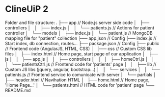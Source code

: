 ClineUiP 2
===

Folder and file structure:
.
├── app                          // Node.js server side code
│   ├── controllers
│   │   ├── index.js
│   │   └── patients.js          // Actions for patient controller
│   └── models
│       ├── index.js
│       └── patient.js           // MongoDB mapping file for "patient" collection
├── app.json                     // Config
├── index.js                     // Start index, db connection, routes...
├── package.json                 // Config
├── public                       // Frontend code (AngularJS, HTML, CSS)
│   ├── css                      // Custom CSS lib files
│   ├── index.html               // Home page, start page of our application
│   ├── js
│   │   ├── app.js
│   │   ├── controllers
│   │   │   ├── homeCtrl.js
│   │   │   └── patientsCtrl.js  // Frontend code for 'patients' page
│   │   ├── lib                  // Custom JS libs (jquery, angular, bootstrap...)
│   │   └── services
│   │       └── patients.js      // Frontend service to comunicate with server
│   └── partials
│       ├── header.html          // Navihation HTML
│       ├── home.html            // Home page, 'Home Page...'
│       └── patients.html        // HTML code for 'patient' page
└── README.md